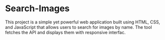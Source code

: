 # Search-Images
This project is a simple yet powerful web application built using HTML,  CSS, and JavaScript that allows users to search for images by name.  The tool fetches the API and displays them  with responsive interfac.
